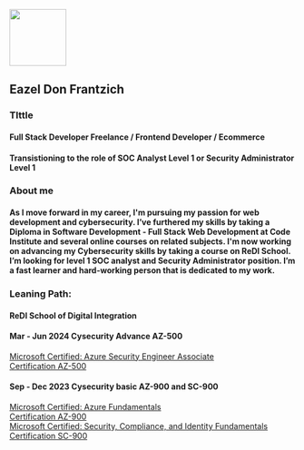 <img width="100" src="https://i.imgur.com/9YPY47E.jpeg"></img>

 

## Eazel Don Frantzich
### TIttle
#### Full Stack Developer Freelance / Frontend Developer / Ecommerce 
#### Transistioning to the role of SOC Analyst Level 1 or Security Administrator Level 1

### About me
#### As I move forward in my career, I'm pursuing my passion for web development and cybersecurity. I’ve furthered my skills by taking a Diploma in Software Development - Full Stack Web Development at Code Institute and several online courses on related subjects. I'm now working on advancing my Cybersecurity skills by taking a course on ReDI School. I’m looking for level 1 SOC analyst and Security Administrator position. I’m a fast learner and hard-working person that is dedicated to my work.

### Leaning Path: 
#### ReDI School of Digital Integration 

#### Mar - Jun 2024 Cysecurity Advance AZ-500
<a href="https://learn.microsoft.com/en-us/credentials/certifications/azure-security-engineer/?practice-assessment-type=certification">Microsoft Certified: Azure Security Engineer Associate</a>
<br>
<a href="https://learn.microsoft.com/en-gb/users/eazel-1101/credentials/663189b97cfe34e5?ref=https%3A%2F%2Fwww.linkedin.com%2F">Certification AZ-500</a>
#### Sep - Dec 2023 Cysecurity basic AZ-900 and SC-900
<a href="https://learn.microsoft.com/en-us/credentials/certifications/azure-fundamentals/?practice-assessment-type=certification">Microsoft Certified: Azure Fundamentals</a>
<br>
<a href="om/en-us/users/eazel-1101/credentials/ff61854784785177?ref=https%3A%2F%2Fwww.linkedin.com%2F">Certification AZ-900</a>
<br>
<a href="https://learn.microsoft.com/en-us/credentials/certifications/security-compliance-and-identity-fundamentals/?practice-assessment-type=certification"> Microsoft Certified: Security, Compliance, and Identity Fundamentals</a>
<br>
<a href="https://learn.microsoft.com/en-gb/users/eazel-1101/credentials/662a76867f40a136?ref=https%3A%2F%2Fwww.linkedin.com%2F">Certification SC-900</a>

